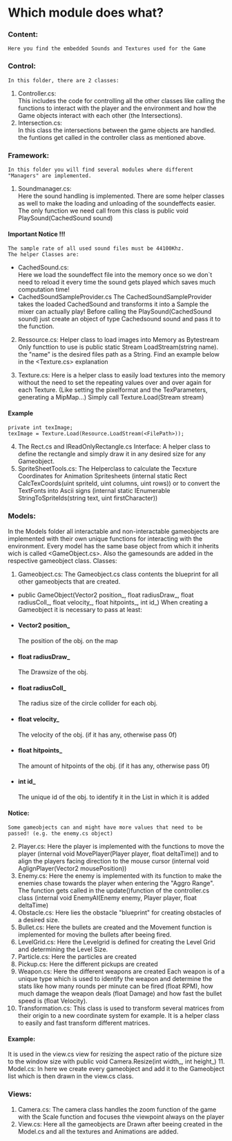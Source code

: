 # Which module does what?

### Content:  
    Here you find the embedded Sounds and Textures used for the Game

### Control:  
    In this folder, there are 2 classes:
1. Controller.cs:  
    This includes the code for controlling all the other classes like calling the functions to interact with the player and the environment and how the Game objects interact with each other (the Intersections).
2. Intersection.cs:  
    In this class the intersections between the game objects are handled. the funtions get called in the controller class as mentioned above.
### Framework:  
    In this folder you will find several modules where different "Managers" are implemented.  
1. Soundmanager.cs:  
    Here the sound handling is implemented. There are some helper classes as well to make the loading and unloading of the soundeffects easier.  
    The only function we need call from this class is public void PlaySound(CachedSound sound)
#### Important Notice !!!  
    The sample rate of all used sound files must be 44100Khz.  
    The helper Classes are:
- CachedSound.cs:  
    Here we load the soundeffect file into the memory once so we don`t need to reload it every time the sound gets played which saves much computation time!
- CachedSoundSampleProvider.cs
    The CachedSoundSampleProvider takes the loaded CachedSound and transforms it into a Sample the mixer can actually play!
    Before calling the PlaySound(CachedSound sound) just create an object of type Cachedsound sound and pass it to the function.
2. Ressource.cs:
Helper class to load images into Memory as Bytestream
Only functtion to use is public static Stream LoadStream(string name). the "name" is the desired files path as a String. Find an example below in the <Texture.cs> explanation

3. Texture.cs:
Here is a helper class to easily load textures into the memory without the need to set the repeating values over and over again for each Texture. (Like setting the pixelformat and the TexParameters, generating a MipMap...) Simply call Texture.Load(Stream stream)
#### Example       
    private int texImage;
    texImage = Texture.Load(Resource.LoadStream(<FilePath>));

4. The Rect.cs and IReadOnlyRectangle.cs Interface:
    A helper class to define the rectangle and simply draw it in any desired size for any Gameobject.
5. SpriteSheetTools.cs:
    The Helperclass to calculate the Tecxture Coordinates for Animation Spritesheets 
    (internal static Rect CalcTexCoords(uint spriteId, uint columns, uint rows))
    or to convert the TextFonts into Ascii signs 
    (internal static IEnumerable<uint> StringToSpriteIds(string text, uint firstCharacter))

### Models:
In the Models folder all interactable and non-interactable gameobjects are implemented with their own unique functions for interacting with the environment.
Every model has the same base object from which it inherits wich is called  <GameObject.cs>.
Also the gamesounds are added in the respective gameobject class.
Classes:
1. Gameobject.cs:
The Gameobject.cs class contents the blueprint for all other gameobjects that are created.
- public GameObject(Vector2 position_, float radiusDraw_, float radiusColl_, float velocity_, float hitpoints_, int id_)
When creating a Gameobject it is necessary to pass at least:
- #### Vector2 position_
    The position of the obj. on the map 
- #### float radiusDraw_
    The Drawsize of the obj.
- #### float radiusColl_
    The radius size of the circle collider for each obj.
- #### float velocity_    
    The velocity of the obj. (if it has any, otherwise pass 0f)
- #### float hitpoints_
    The amount of hitpoints of the obj. (if it has any, otherwise pass 0f)
- #### int id_ 
    The unique id of the obj. to identify it in the List in which it is added
        
#### Notice:
    Some gameobjects can and might have more values that need to be passed! (e.g. the enemy.cs object)

2. Player.cs:
Here the player is implemented with the functions to move the player (internal void MovePlayer(Player player, float deltaTime)) and  to align the players facing direction to the mouse cursor (internal void AglignPlayer(Vector2 mousePosition))
3. Enemy.cs:
Here the enemy is implemented with its function to make the enemies chase towards the player when entering the "Aggro Range". The function gets called in the update()function of the controller.cs class (internal void EnemyAI(Enemy enemy, Player player, float deltaTime)
4. Obstacle.cs:
Here lies the obstacle "blueprint" for creating obstacles of a desired size.
5. Bullet.cs:
Here the bullets are created and the Movement function is implemented for moving the bullets after beeing fired.
6. LevelGrid.cs:
Here the Levelgrid is defined for creating the Level Grid and determining the Level Size.
7. Particle.cs:
     Here the particles are created
8. Pickup.cs:
Here the different pickups are created
9. Weapon.cs:
Here the different weapons are created
Each weapon is of a unique type which is used to identify the weapon and determine the stats like how many rounds per minute can be fired (float RPM), how much damage the weapon deals (float Damage) and how fast the bullet speed is (float Velocity).
10. Transformation.cs:
This class is used to transform several matrices from their origin to a new coordinate system for example.
It is a helper class to easily and fast transform different matrices. 
#### Example:
It is used in the view.cs view for resizing the aspect ratio of the picture size to the window size with 
    public void Camera.Resize(int width_, int height_)
11. Model.cs:
In here we create every gameobject and add it to the Gameobject list which is then drawn in the view.cs class. 

### Views:
1. Camera.cs:
The camera class handles the zoom function of the game with the Scale function and focuses thhe viewpoint always on the player
2. View.cs:
Here all the gameobjects are Drawn after beeing created in the Model.cs and all the textures and Animations are added.
